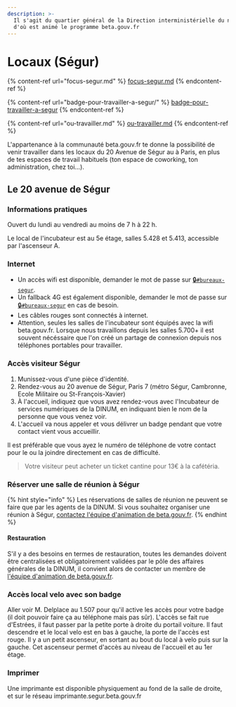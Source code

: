 ```yaml
---
description: >-
  Il s'agit du quartier général de la Direction interministérielle du numérique
  d'où est animé le programme beta.gouv.fr
---
```


# Locaux (Ségur)

{% content-ref url="focus-segur.md" %}
[focus-segur.md](focus-segur.md)
{% endcontent-ref %}

{% content-ref url="badge-pour-travailler-a-segur/" %}
[badge-pour-travailler-a-segur](badge-pour-travailler-a-segur/)
{% endcontent-ref %}

{% content-ref url="ou-travailler.md" %}
[ou-travailler.md](ou-travailler.md)
{% endcontent-ref %}

L'appartenance à la communauté beta.gouv.fr te donne la possibilité de venir travailler dans les locaux du 20 Avenue de Ségur au à Paris, en plus de tes espaces de travail habituels (ton espace de coworking, ton administration, chez toi…).

## **Le 20 avenue de Ségur**

### Informations pratiques

Ouvert du lundi au vendredi au moins de 7 h à 22 h.

Le local de l'incubateur est au 5e étage, salles 5.428 et 5.413, accessible par l'ascenseur A.

### Internet

* Un accès wifi est disponible, demander le mot de passe sur [🔒`#bureaux-segur`](https://startups-detat.slack.com/messages/bureaux-segur/).
* Un fallback 4G est également disponible, demander le mot de passe sur [🔒`#bureaux-segur`](https://startups-detat.slack.com/messages/bureaux-segur/) en cas de besoin.
* Les câbles rouges sont connectés à internet.
* Attention, seules les salles de l'incubateur sont équipés avec la wifi beta.gouv.fr. Lorsque nous travaillons depuis les salles 5.700+ il est souvent nécéssaire que l'on créé un partage de connexion depuis nos téléphones portables pour travailler.

### Accès visiteur Ségur

1. Munissez-vous d'une pièce d'identité.
2. Rendez-vous au 20 avenue de Ségur, Paris 7 (métro Ségur, Cambronne, Ecole Militaire ou St-François-Xavier)
3. À l'accueil, indiquez que vous avez rendez-vous avec l'Incubateur de services numériques de la DINUM, en indiquant bien le nom de la personne que vous venez voir.
4. L'accueil va nous appeler et vous délivrer un badge pendant que votre contact vient vous accueillir.

Il est préférable que vous ayez le numéro de téléphone de votre contact pour le ou la joindre directement en cas de difficulté.

> Votre visiteur peut acheter un ticket cantine pour 13€ à la cafétéria.

### Réserver une salle de réunion à Ségur

{% hint style="info" %}
Les réservations de salles de réunion ne peuvent se faire que par les agents de la DINUM. Si vous souhaitez organiser une réunion à Ségur, [contactez l'équipe d'animation de beta.gouv.fr](broken-reference).
{% endhint %}

#### Restauration

S'il y a des besoins en termes de restauration, toutes les demandes doivent être centralisées et obligatoirement validées par le pôle des affaires générales de la DINUM, il convient alors de contacter un membre de [l'équipe d'animation de beta.gouv.fr](broken-reference).

### Accès local velo avec son badge

Aller voir M. Delplace au 1.507 pour qu'il active les accès pour votre badge (il doit pouvoir faire ça au téléphone mais pas sûr). L'accès se fait rue d'Estrées, il faut passer par la petite porte à droite du portail voiture. Il faut descendre et le local velo est en bas à gauche, la porte de l'accès est rouge. Il y a un petit ascenseur, en sortant au bout du local à velo puis sur la gauche. Cet ascenseur permet d'accès au niveau de l'accueil et au 1er étage.

### Imprimer

Une imprimante est disponible physiquement au fond de la salle de droite, et sur le réseau imprimante.segur.beta.gouv.fr
